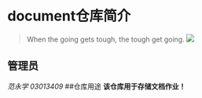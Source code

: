 # document仓库简介
>When the going gets tough, the tough get going.
![](http://www.iconpng.com/png/metro-ui/documents-folder.png)
## 管理员
*范永学*
*03013409*
##仓库用途
**该仓库用于存储文档作业！**
